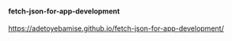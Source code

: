 #### fetch-json-for-app-development

https://adetoyebamise.github.io/fetch-json-for-app-development/
